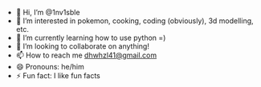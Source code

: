 - 👋 Hi, I’m @1nv1sble
- 👀 I’m interested in pokemon, cooking, coding (obviously), 3d modelling, etc.
- 🌱 I’m currently learning how to use python =)
- 💞️ I’m looking to collaborate on anything!
- 📫 How to reach me dhwhzl41@gmail.com
- 😄 Pronouns: he/him
- ⚡ Fun fact: I like fun facts

<!---
1nv1sble/1nv1sble is a ✨ special ✨ repository because its `README.md` (this file) appears on your GitHub profile.
You can click the Preview link to take a look at your changes.
--->
